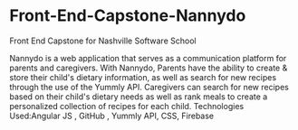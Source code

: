 # Front-End-Capstone-Nannydo
Front End Capstone for Nashville Software School 

Nannydo is a web application that serves as a communication platform for parents and caregivers. With Nannydo,
Parents have the ability to create & store their child's dietary information, as well as search for new recipes
through the use of the Yummly API. Caregivers can search for new recipes based on their child's dietary needs as
well as rank meals to create a personalized collection of recipes for
each child. Technologies Used:Angular JS , GitHub , Yummly API, CSS, Firebase 

